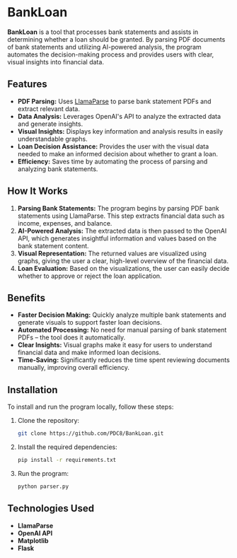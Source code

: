 # BankLoan

**BankLoan** is a tool that processes bank statements and assists in determining whether a loan should be granted. By parsing PDF documents of bank statements and utilizing AI-powered analysis, the program automates the decision-making process and provides users with clear, visual insights into financial data.

## Features

- **PDF Parsing:** Uses [LlamaParse](https://github.com/run-llama/llama_parse) to parse bank statement PDFs and extract relevant data.
- **Data Analysis:** Leverages OpenAI's API to analyze the extracted data and generate insights.
- **Visual Insights:** Displays key information and analysis results in easily understandable graphs.
- **Loan Decision Assistance:** Provides the user with the visual data needed to make an informed decision about whether to grant a loan.
- **Efficiency:** Saves time by automating the process of parsing and analyzing bank statements.

## How It Works

1. **Parsing Bank Statements:** The program begins by parsing PDF bank statements using LlamaParse. This step extracts financial data such as income, expenses, and balance.
2. **AI-Powered Analysis:** The extracted data is then passed to the OpenAI API, which generates insightful information and values based on the bank statement content.
3. **Visual Representation:** The returned values are visualized using graphs, giving the user a clear, high-level overview of the financial data.
4. **Loan Evaluation:** Based on the visualizations, the user can easily decide whether to approve or reject the loan application.

## Benefits

- **Faster Decision Making:** Quickly analyze multiple bank statements and generate visuals to support faster loan decisions.
- **Automated Processing:** No need for manual parsing of bank statement PDFs – the tool does it automatically.
- **Clear Insights:** Visual graphs make it easy for users to understand financial data and make informed loan decisions.
- **Time-Saving:** Significantly reduces the time spent reviewing documents manually, improving overall efficiency.

## Installation

To install and run the program locally, follow these steps:

1. Clone the repository:
   ```bash
   git clone https://github.com/PDC8/BankLoan.git
   ```
2. Install the required dependencies:
    ```bash
    pip install -r requirements.txt
    ```
3. Run the program:
    ```bash
    python parser.py
    ```

## Technologies Used
- **LlamaParse**
- **OpenAI API** 
- **Matplotlib** 
- **Flask** 

